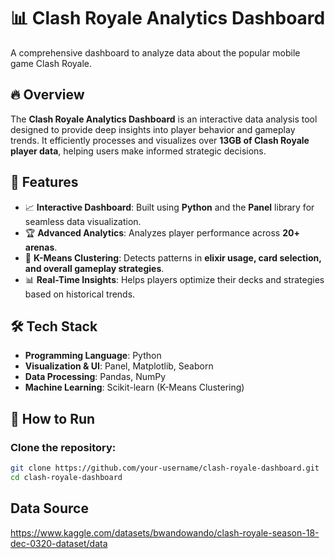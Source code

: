 # 📊 Clash Royale Analytics Dashboard  
A comprehensive dashboard to analyze data about the popular mobile game Clash Royale.

## 🔥 Overview  
The **Clash Royale Analytics Dashboard** is an interactive data analysis tool designed to provide deep insights into player behavior and gameplay trends. It efficiently processes and visualizes over **13GB of Clash Royale player data**, helping users make informed strategic decisions.  

## 🚀 Features  
- 📈 **Interactive Dashboard**: Built using **Python** and the **Panel** library for seamless data visualization.  
- 🏆 **Advanced Analytics**: Analyzes player performance across **20+ arenas**.  
- 🔄 **K-Means Clustering**: Detects patterns in **elixir usage, card selection, and overall gameplay strategies**.  
- 📊 **Real-Time Insights**: Helps players optimize their decks and strategies based on historical trends.  

## 🛠️ Tech Stack  
- **Programming Language**: Python  
- **Visualization & UI**: Panel, Matplotlib, Seaborn  
- **Data Processing**: Pandas, NumPy  
- **Machine Learning**: Scikit-learn (K-Means Clustering)  

## 📌 How to Run  
### Clone the repository:  

```bash
git clone https://github.com/your-username/clash-royale-dashboard.git
cd clash-royale-dashboard
```

## Data Source
https://www.kaggle.com/datasets/bwandowando/clash-royale-season-18-dec-0320-dataset/data

